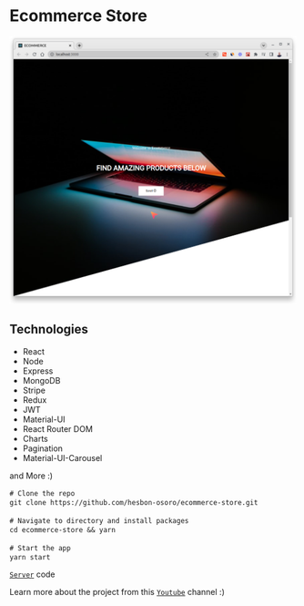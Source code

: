 # Ecommerce Store

![Ecommerce Store](assets/ecommerce-store.png)

## Technologies

- React
- Node
- Express
- MongoDB
- Stripe
- Redux
- JWT
- Material-UI
- React Router DOM
- Charts
- Pagination
- Material-UI-Carousel

and More :)

```code
# Clone the repo
git clone https://github.com/hesbon-osoro/ecommerce-store.git

# Navigate to directory and install packages
cd ecommerce-store && yarn

# Start the app
yarn start
```

[`Server`](https://github.com/hesbon-osoro/ecommerce-store-server) code

Learn more about the project from this [`Youtube`](https://www.youtube.com/watch?v=AN3t-OmdyKA) channel :)
